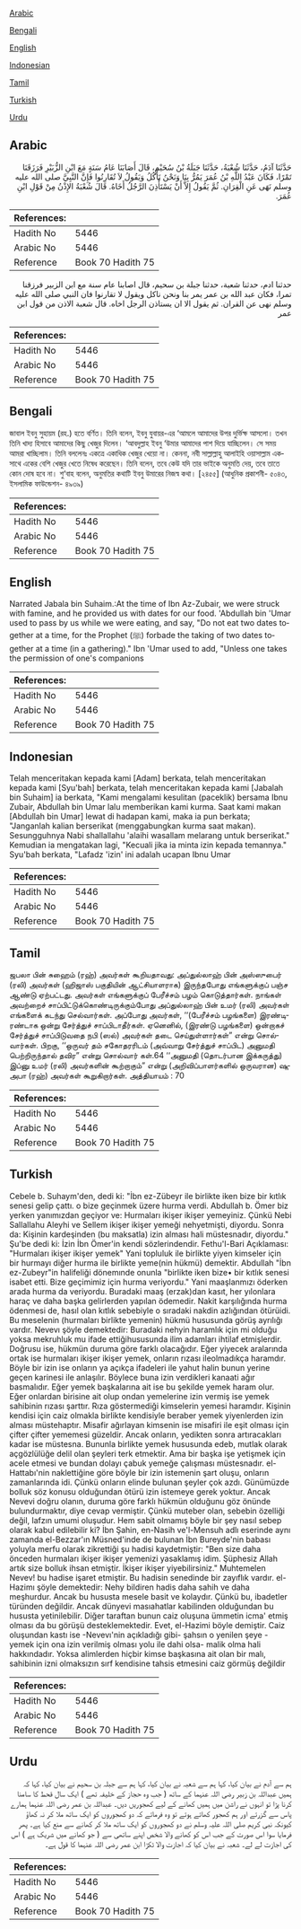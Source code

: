 [Arabic](#arabic)

[Bengali](#bengali)

[English](#english)

[Indonesian](#indonesian)

[Tamil](#tamil)

[Turkish](#turkish)

[Urdu](#urdu)

## Arabic


<div dir="rtl" lang="ar" style={{fontSize:'larger',backgroundColor:'#f8f9fa',padding:20}}>
حَدَّثَنَا آدَمُ، حَدَّثَنَا شُعْبَةُ، حَدَّثَنَا جَبَلَةُ بْنُ سُحَيْمٍ، قَالَ أَصَابَنَا عَامُ سَنَةٍ مَعَ ابْنِ الزُّبَيْرِ فَرَزَقَنَا تَمْرًا، فَكَانَ عَبْدُ اللَّهِ بْنُ عُمَرَ يَمُرُّ بِنَا وَنَحْنُ نَأْكُلُ وَيَقُولُ لاَ تُقَارِنُوا فَإِنَّ النَّبِيَّ صلى الله عليه وسلم نَهَى عَنِ الْقِرَانِ‏.‏ ثُمَّ يَقُولُ إِلاَّ أَنْ يَسْتَأْذِنَ الرَّجُلُ أَخَاهُ‏.‏ قَالَ شُعْبَةُ الإِذْنُ مِنْ قَوْلِ ابْنِ عُمَرَ‏.‏
</div>
<div style={{backgroundColor:'#f8f9fa',padding:20, marginBottom: 10}}><table> <thead> <tr> <th>References:</th> <th></th> </tr> </thead> <tbody><tr><td>Hadith No</td><td>5446</td></tr><tr><td>Arabic No</td><td>5446</td></tr><tr><td>Reference</td><td>Book 70 Hadith 75</td></tr></tbody></table></div>


<div dir="rtl" lang="ar" style={{fontSize:'larger',backgroundColor:'#f8f9fa',padding:20}}>
حدثنا ادم، حدثنا شعبة، حدثنا جبلة بن سحيم، قال اصابنا عام سنة مع ابن الزبير فرزقنا تمرا، فكان عبد الله بن عمر يمر بنا ونحن ناكل ويقول لا تقارنوا فان النبي صلى الله عليه وسلم نهى عن القران. ثم يقول الا ان يستاذن الرجل اخاه. قال شعبة الاذن من قول ابن عمر
</div>
<div style={{backgroundColor:'#f8f9fa',padding:20, marginBottom: 10}}><table> <thead> <tr> <th>References:</th> <th></th> </tr> </thead> <tbody><tr><td>Hadith No</td><td>5446</td></tr><tr><td>Arabic No</td><td>5446</td></tr><tr><td>Reference</td><td>Book 70 Hadith 75</td></tr></tbody></table></div>

## Bengali


<div dir="ltr" lang="bn" style={{fontSize:'larger',backgroundColor:'#f8f9fa',padding:20}}>
জাবাল ইবনু সুহায়ম (রহ.) হতে বর্ণিত। তিনি বলেন, ইবনু যুবায়র-এর ‘আমলে আমাদের উপর দুর্ভিক্ষ আসলো। তখন তিনি খাদ্য হিসাবে আমাদের কিছু খেজুর দিলেন। ‘আবদুল্লাহ ইবনু ‘উমার আমাদের পাশ দিয়ে যাচ্ছিলেন। সে সময় আমরা খাচ্ছিলাম। তিনি বললেনঃ একত্রে একাধিক খেজুর খেয়ো না। কেননা, নবী সাল্লাল্লাহু আলাইহি ওয়াসাল্লাম একসাথে একের বেশি খেজুর খেতে নিষেধ করেছেন। তিনি বলেন, তবে কেউ যদি তার ভাইকে অনুমতি দেয়, তবে তাতে কোন দোষ হবে না। শু‘বাহ বলেন, অনুমতির কথাটি ইবনু উমারের নিজস্ব কথা। [২৪৫৫] (আধুনিক প্রকাশনী- ৫০৪৩, ইসলামিক ফাউন্ডেশন- ৪৯৩৯)
</div>
<div style={{backgroundColor:'#f8f9fa',padding:20, marginBottom: 10}}><table> <thead> <tr> <th>References:</th> <th></th> </tr> </thead> <tbody><tr><td>Hadith No</td><td>5446</td></tr><tr><td>Arabic No</td><td>5446</td></tr><tr><td>Reference</td><td>Book 70 Hadith 75</td></tr></tbody></table></div>

## English


<div dir="ltr" lang="en" style={{fontSize:'larger',backgroundColor:'#f8f9fa',padding:20}}>
Narrated Jabala bin Suhaim.:At the time of Ibn Az-Zubair, we were struck with famine, and he provided us with dates for our food. 'Abdullah bin 'Umar used to pass by us while we were eating, and say, "Do not eat two dates together at a time, for the Prophet (ﷺ) forbade the taking of two dates together at a time (in a gathering)." Ibn 'Umar used to add, "Unless one takes the permission of one's companions
</div>
<div style={{backgroundColor:'#f8f9fa',padding:20, marginBottom: 10}}><table> <thead> <tr> <th>References:</th> <th></th> </tr> </thead> <tbody><tr><td>Hadith No</td><td>5446</td></tr><tr><td>Arabic No</td><td>5446</td></tr><tr><td>Reference</td><td>Book 70 Hadith 75</td></tr></tbody></table></div>

## Indonesian


<div dir="ltr" lang="id" style={{fontSize:'larger',backgroundColor:'#f8f9fa',padding:20}}>
Telah menceritakan kepada kami [Adam] berkata, telah menceritakan kepada kami [Syu'bah] berkata, telah menceritakan kepada kami [Jabalah bin Suhaim] ia berkata, "Kami mengalami kesulitan (paceklik) bersama Ibnu Zubair, Abdullah bin Umar lalu memberikan kami kurma. Saat kami makan [Abdullah bin Umar] lewat di hadapan kami, maka ia pun berkata; "Janganlah kalian berserikat (menggabungkan kurma saat makan). Sesungguhnya Nabi shallallahu 'alaihi wasallam melarang untuk berserikat." Kemudian ia mengatakan lagi, "Kecuali jika ia minta izin kepada temannya." Syu'bah berkata, "Lafadz 'izin' ini adalah ucapan Ibnu Umar
</div>
<div style={{backgroundColor:'#f8f9fa',padding:20, marginBottom: 10}}><table> <thead> <tr> <th>References:</th> <th></th> </tr> </thead> <tbody><tr><td>Hadith No</td><td>5446</td></tr><tr><td>Arabic No</td><td>5446</td></tr><tr><td>Reference</td><td>Book 70 Hadith 75</td></tr></tbody></table></div>

## Tamil


<div dir="ltr" lang="ta" style={{fontSize:'larger',backgroundColor:'#f8f9fa',padding:20}}>
ஜபலா பின் சுஹைம் (ரஹ்) அவர்கள் கூறியதாவது: அப்துல்லாஹ் பின் அஸ்ஸுபைர் (ரலி) அவர்கள் (ஹிஜாஸ் பகுதியின் ஆட்சியாளராக) இருந்தபோது எங்களுக்குப் பஞ்ச ஆண்டு ஏற்பட்டது. அவர்கள் எங்களுக்குப் பேரீச்சம் பழம் கொடுத்தார்கள். நாங்கள் அவற்றைச் சாப்பிட்டுக்கொண்டிருக்கும்போது அப்துல்லாஹ் பின் உமர் (ரலி) அவர்கள் எங்களைக் கடந்து செல்வார்கள். அப்போது அவர்கள், ‘‘(பேரீச்சம் பழங்களை) இரண்டிரண்டாக ஒன்று சேர்த்துச் சாப்பிடாதீர்கள். ஏனெனில், (இரண்டு பழங்களை) ஒன்றாகச் சேர்த்துச் சாப்பிடுவதை நபி (ஸல்) அவர்கள் தடை செய்துள்ளார்கள்” என்று சொல்வார்கள். பிறகு, ‘‘ஒருவர் தம் சகோதரரிடம் (அவ்வாறு சேர்த்துச் சாப்பிட) அனுமதி பெற்றிருந்தால் தவிர” என்று சொல்வார் கள்.64 ‘‘அனுமதி (தொடர்பான இக்கருத்து) இப்னு உமர் (ரலி) அவர்களின் கூற்றாகும்” என்று (அறிவிப்பாளர்களில் ஒருவரான) ஷுஅபா (ரஹ்) அவர்கள் கூறுகிறார்கள். அத்தியாயம் : 70
</div>
<div style={{backgroundColor:'#f8f9fa',padding:20, marginBottom: 10}}><table> <thead> <tr> <th>References:</th> <th></th> </tr> </thead> <tbody><tr><td>Hadith No</td><td>5446</td></tr><tr><td>Arabic No</td><td>5446</td></tr><tr><td>Reference</td><td>Book 70 Hadith 75</td></tr></tbody></table></div>

## Turkish


<div dir="ltr" lang="tr" style={{fontSize:'larger',backgroundColor:'#f8f9fa',padding:20}}>
Cebele b. Suhaym'den, dedi ki: "İbn ez-Zübeyr ile birlikte iken bize bir kıtlık senesi gelip çattı. o bize geçinmek üzere hurma verdi. Abdullah b. Ömer biz yerken yanımızdan geçiyor ve: Hurmaları ikişer ikişer yemeyiniz. Çünkü Nebi Sallallahu Aleyhi ve Sellem ikişer ikişer yemeği nehyetmişti, diyordu. Sonra da: Kişinin kardeşinden (bu maksatla) izin alması hali müstesnadır, diyordu." Şu'be dedi ki: İzin İbn Ömer'in kendi sözlerindendir. Fethu'l-Bari Açıklaması: "Hurmaları ikişer ikişer yemek" Yani topluluk ile birlikte yiyen kimseler için bir hurmayı diğer hurma ile birlikte yeme(nin hükmü) demektir. Abdullah "İbn ez-Zubeyr"in halifeliği dönemınde onunla "birlikte iken bize• bir kıtlık senesi isabet etti. Bize geçimimiz için hurma veriyordu." Yani maaşlanmızı öderken arada hurma da veriyordu. Buradaki maaş (erzak)dan kasıt, her yılonlara haraç ve daha başka gelirlerden yapılan ödemedir. Nakit karşılığında hurma ödenmesi de, hasıl olan kıtlık sebebiyle o sıradaki nakdin azlığından ötürüidi. Bu meselenin (hurmaları birlikte yemenin) hükmü hususunda görüş ayrılığı vardır. Nevevı şöyle demektedir: Buradaki nehyin haramlık için mi olduğu yoksa mekruhluk mu ifade ettiğihususunda ilim adamları ihtilaf etmişlerdir. Doğrusu ise, hükmün duruma göre farklı olacağıdır. Eğer yiyecek aralarında ortak ise hurmaları ikişer ikişer yemek, onların rızası ileolmadıkça haramdır. Böyle bir izin ise onların ya açıkça ifadeleri ile yahut halin bunun yerine geçen karinesi ile anlaşılır. Böylece buna izin verdikleri kanaati ağır basmalıdır. Eğer yemek başkalarına ait ise bu şekilde yemek haram olur. Eğer onlardan birisine ait olup ondan yemelerine izin vermiş ise yemek sahibinin rızası şarttır. Rıza göstermediği kimselerin yemesi haramdır. Kişinin kendisi için caiz olmakla birlikte kendisiyle beraber yemek yiyenlerden izin alması müstehaptır. Misafir ağırlayan kimsenin ise misafiri ile eşit olması için çifter çifter yememesi güzeldir. Ancak onların, yedikten sonra artıracakları kadar ise müstesna. Bununla birlikte yemek hususunda edeb, mutlak olarak açgözlülüğe delil olan şeyleri terk etmektir. Ama bir başka işe yetişmek için acele etmesi ve bundan dolayı çabuk yemeğe çalışması müstesnadır. el-Hattabı'nin naklettiğine göre böyle bir izin istemenin şart oluşu, onların zamanlarında idi. Çünkü onların elinde bulunan şeyler çok azdı. Günümüzde bolluk söz konusu olduğundan ötürü izin istemeye gerek yoktur. Ancak Nevevi doğru olanın, duruma göre farklı hükmün olduğunu göz önünde bulundurmaktır, diye cevap vermiştir. Çünkü muteber olan, sebebin özelliği değil, lafzın umumi oluşudur. Hem sabit olmamış böyle bir şey nasıl sebep olarak kabul edilebilir ki? İbn Şahin, en-Nasih ve'l-Mensuh adlı eserinde aynı zamanda el-Bezzar'ın Müsned'inde de bulunan İbn Bureyde'nin babası yoluyla merfu olarak zikrettiği şu hadisi kaydetmiştir: "Ben size daha önceden hurmaları ikişer ikişer yemenizi yasaklamış idim. Şüphesiz Allah artık size bolluk ihsan etmiştir. İkişer ikişer yiyebilirsiniz." Muhtemelen Nevev! bu hadise işaret etmiştir. Bu hadisin senedinde bir zayıflık vardır. el-Hazimı şöyle demektedir: Nehy bildiren hadis daha sahih ve daha meşhurdur. Ancak bu hususta mesele basit ve kolaydır. Çünkü bu, ibadetler türünden değildir. Ancak dünyevi masıahatlar kabilinden olduğundan bu hususta yetinilebilir. Diğer taraftan bunun caiz oluşuna ümmetin icma' etmiş olması da bu görüşü desteklemektedir. Evet, el-Hazimi böyle demiştir. Caiz oluşundan kastı ise -Nevevı'nin açıkladığı gibi- şahsın o yenilen şeye -yemek için ona izin verilmiş olması yolu ile dahi olsa- malik olma hali hakkındadır. Yoksa alimlerden hiçbir kimse başkasına ait olan bir malı, sahibinin izni olmaksızın sırf kendisine tahsis etmesini caiz görmüş değildir
</div>
<div style={{backgroundColor:'#f8f9fa',padding:20, marginBottom: 10}}><table> <thead> <tr> <th>References:</th> <th></th> </tr> </thead> <tbody><tr><td>Hadith No</td><td>5446</td></tr><tr><td>Arabic No</td><td>5446</td></tr><tr><td>Reference</td><td>Book 70 Hadith 75</td></tr></tbody></table></div>

## Urdu


<div dir="rtl" lang="ur" style={{fontSize:'larger',backgroundColor:'#f8f9fa',padding:20}}>
ہم سے آدم نے بیان کیا، کہا ہم سے شعبہ نے بیان کیا، کہا ہم سے جبلہ بن سحیم نے بیان کیا، کہا کہ ہمیں عبداللہ بن زبیر رضی اللہ عنہما کے ساتھ ( جب وہ حجاز کے خلیفہ تھے ) ایک سال قحط کا سامنا کرنا پڑا تو انہوں نے راشن میں ہمیں کھانے کے لیے کھجوریں دیں۔ عبداللہ بن عمر رضی اللہ عنہما ہمارے پاس سے گزرتے اور ہم کھجور کھاتے ہوتے تو وہ فرماتے کہ دو کھجوروں کو ایک ساتھ ملا کر نہ کھاؤ کیونکہ نبی کریم صلی اللہ علیہ وسلم نے دو کھجوروں کو ایک ساتھ ملا کر کھانے سے منع کیا ہے۔ پھر فرمایا سوا اس صورت کے جب اس کو کھانے والا شخص اپنے ساتھی سے ( جو کھانے میں شریک ہے ) اس کی اجازت لے لے۔ شعبہ نے بیان کیا کہ اجازت والا ٹکڑا ابن عمر رضی اللہ عنہما کا قول ہے۔
</div>
<div style={{backgroundColor:'#f8f9fa',padding:20, marginBottom: 10}}><table> <thead> <tr> <th>References:</th> <th></th> </tr> </thead> <tbody><tr><td>Hadith No</td><td>5446</td></tr><tr><td>Arabic No</td><td>5446</td></tr><tr><td>Reference</td><td>Book 70 Hadith 75</td></tr></tbody></table></div>